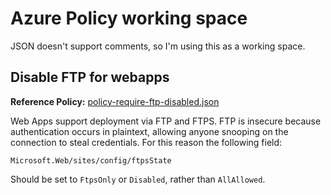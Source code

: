 # Azure Policy working space


JSON doesn't support comments, so I'm using this as a working space.


## Disable FTP for webapps

**Reference Policy:** [policy-require-ftp-disabled.json](policy-require-ftp-disabled.json)

Web Apps support deployment via FTP and FTPS. FTP is insecure because authentication occurs in 
plaintext, allowing anyone snooping on the connection to steal credentials. For this reason the 
following field:

`Microsoft.Web/sites/config/ftpsState`

Should be set to `FtpsOnly` or `Disabled`, rather than `AllAllowed`.


